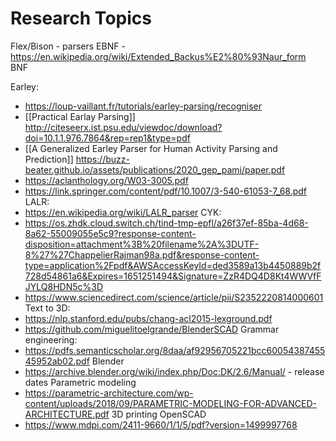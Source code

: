 # Research Topics
Flex/Bison - parsers
EBNF - https://en.wikipedia.org/wiki/Extended_Backus%E2%80%93Naur_form
BNF 

Earley:
- https://loup-vaillant.fr/tutorials/earley-parsing/recogniser
- [[Practical Earlay Parsing]] http://citeseerx.ist.psu.edu/viewdoc/download?doi=10.1.1.976.7864&rep=rep1&type=pdf
- [[A Generalized Earley Parser for Human Activity Parsing and Prediction]] https://buzz-beater.github.io/assets/publications/2020_gep_pami/paper.pdf
- https://aclanthology.org/W03-3005.pdf
- https://link.springer.com/content/pdf/10.1007/3-540-61053-7_68.pdf
LALR:
- https://en.wikipedia.org/wiki/LALR_parser
CYK:
- https://os.zhdk.cloud.switch.ch/tind-tmp-epfl/a26f37ef-85ba-4d68-8a62-55009055e5c9?response-content-disposition=attachment%3B%20filename%2A%3DUTF-8%27%27ChappelierRajman98a.pdf&response-content-type=application%2Fpdf&AWSAccessKeyId=ded3589a13b4450889b2f728d54861a6&Expires=1651251494&Signature=ZzR4DQ4D8Kt4WWVfFJYLQ8HDN5c%3D
- https://www.sciencedirect.com/science/article/pii/S2352220814000601
Text to 3D:
- https://nlp.stanford.edu/pubs/chang-acl2015-lexground.pdf
- https://github.com/miguelitoelgrande/BlenderSCAD 
Grammar engineering:
- https://pdfs.semanticscholar.org/8daa/af92956705221bcc6005438745545952ab02.pdf
Blender
- https://archive.blender.org/wiki/index.php/Doc:DK/2.6/Manual/ - release dates
Parametric modeling
- https://parametric-architecture.com/wp-content/uploads/2018/09/PARAMETRIC-MODELING-FOR-ADVANCED-ARCHITECTURE.pdf
3D printing OpenSCAD
- https://www.mdpi.com/2411-9660/1/1/5/pdf?version=1499997768